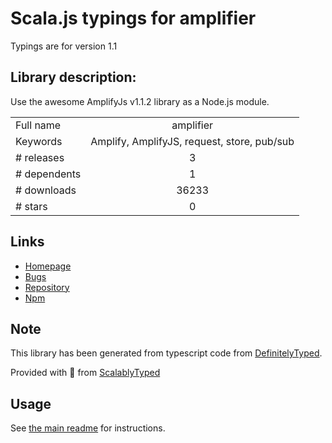 
# Scala.js typings for amplifier

Typings are for version 1.1

## Library description:
Use the awesome AmplifyJs v1.1.2 library as a Node.js module.

|                    |                 |
| ------------------ | :-------------: |
| Full name          | amplifier |
| Keywords           | Amplify, AmplifyJS, request, store, pub/sub |
| # releases         | 3 |
| # dependents       | 1 |
| # downloads        | 36233 |
| # stars            | 0 |

## Links
- [Homepage](https://github.com/robertohuertasm/amplifier)
- [Bugs](https://github.com/robertohuertasm/amplifier/issues)
- [Repository](https://github.com/robertohuertasm/amplifier)
- [Npm](https://www.npmjs.com/package/amplifier)
    


## Note
This library has been generated from typescript code from [DefinitelyTyped](https://definitelytyped.org).

Provided with :purple_heart: from [ScalablyTyped](https://github.com/oyvindberg/ScalablyTyped)

## Usage
See [the main readme](../../readme.md) for instructions.



